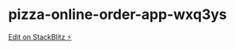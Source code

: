 # pizza-online-order-app-wxq3ys

[Edit on StackBlitz ⚡️](https://stackblitz.com/edit/pizza-online-order-app-wxq3ys)